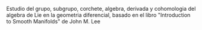 Estudio del grupo, subgrupo, corchete, algebra, derivada y cohomologia del algebra de Lie en la geometria diferencial, basado en el libro "Introduction to Smooth Manifolds" de John M. Lee
